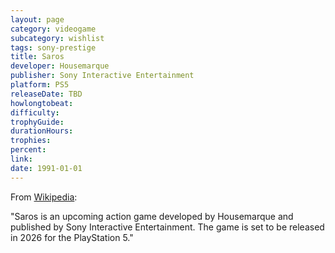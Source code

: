 ```yaml
---
layout: page
category: videogame
subcategory: wishlist
tags: sony-prestige
title: Saros
developer: Housemarque
publisher: Sony Interactive Entertainment
platform: PS5
releaseDate: TBD
howlongtobeat:
difficulty:
trophyGuide:
durationHours:
trophies:
percent:
link:
date: 1991-01-01
---
```


From [Wikipedia](https://en.wikipedia.org/wiki/Saros_(video_game)):

"Saros is an upcoming action game developed by Housemarque and published by Sony Interactive Entertainment. The game is set to be released in 2026 for the PlayStation 5."
